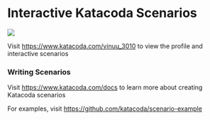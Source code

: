 # Interactive Katacoda Scenarios

[![](http://shields.katacoda.com/katacoda/vinuu_3010/count.svg)](https://www.katacoda.com/vinuu_3010 "Get your profile on Katacoda.com")

Visit https://www.katacoda.com/vinuu_3010 to view the profile and interactive scenarios

### Writing Scenarios
Visit https://www.katacoda.com/docs to learn more about creating Katacoda scenarios

For examples, visit https://github.com/katacoda/scenario-example
